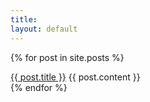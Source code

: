 ```yaml
---
title: 
layout: default
---
```


{% for post in site.posts %}
  <article class="post">
    <a href="{{ post.url }}">{{ post.title }}</a>
    {{ post.content }}
  </article>
{% endfor %}
